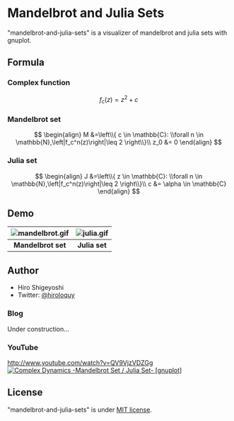 # Mandelbrot and Julia Sets
"mandelbrot-and-julia-sets" is a visualizer of mandelbrot and julia sets with gnuplot.

## Formula

### Complex function
$$　f_c(z)=z^2+c　$$

### Mandelbrot set
$$ \begin{align}
M &=\left\\{ c \in \mathbb{C}: \\forall n \in \mathbb{N},\left|f_c^n(z)\right|\leq 2 \right\\}\\
z_0 &= 0
\end{align}
$$

### Julia set
$$ \begin{align}
J &=\left\\{ z \in \mathbb{C}: \\forall n \in \mathbb{N},\left|f_c^n(z)\right|\leq 2 \right\\}\\
c &= \alpha \in \mathbb{C}
\end{align}
$$

## Demo
|![mandelbrot.gif](mandelbrot.gif)|![julia.gif](julia.gif)|
|:---:|:---:|
|**Mandelbrot set**|**Julia set**|

## Author
* Hiro Shigeyoshi
* Twitter: [@hiroloquy](https://twitter.com/hiroloquy)

### Blog
Under construction...
<!-- This article is written in detail and in Japanese. You can translate it in your language.  
https://hiroloquy.com/2021/07/11/rounded-pentagram-animation/ -->

### YouTube
http://www.youtube.com/watch?v=QV9VjzVDZGg  
[![Complex Dynamics -Mandelbrot Set / Julia Set- [gnuplot]](http://img.youtube.com/vi/QV9VjzVDZGg/0.jpg)](http://www.youtube.com/watch?v=fVgKuu6r7Nk "Segway Simulation: Two examples of parameter tuning [gnuplot] #Shorts")

## License
"mandelbrot-and-julia-sets" is under [MIT license](https://github.com/hiroloquy/mandelbrot-and-julia-sets/blob/master/LICENSE).
